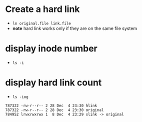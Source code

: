 # Create a hard link
- `ln original.file link.file`
- **note** hard link works only if they are on the same file system

# display inode number
- `ls -i`

# display hard link count
- `ls -iog`
```
787322 -rw-r--r-- 2 28 Dec  4 23:30 hlink
787322 -rw-r--r-- 2 28 Dec  4 23:30 original
784952 lrwxrwxrwx 1  8 Dec  4 23:29 slink -> original
```
